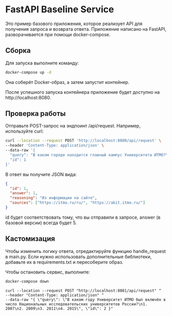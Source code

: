 # FastAPI Baseline Service

Это пример базового приложения, которое реализует API для получения запроса и возврата ответа.
Приложение написано на FastAPI, разворачивается при помощи docker-compose.

## Сборка

Для запуска выполните команду:

```bash
docker-compose up -d
```

Она соберёт Docker-образ, а затем запустит контейнер.

После успешного запуска контейнера приложение будет доступно на http://localhost:8080.

## Проверка работы

Отправьте POST-запрос на эндпоинт /api/request. Например, используйте curl:

```bash
curl --location --request POST 'http://localhost:8080/api/request' \
--header 'Content-Type: application/json' \
--data-raw '{
  "query": "В каком городе находится главный кампус Университета ИТМО?\n1. Москва\n2. Санкт-Петербург\n3. Екатеринбург\n4. Нижний Новгород",
  "id": 1
}'
```

В ответ вы получите JSON вида:

```json
{
  "id": 1,
  "answer": 1,
  "reasoning": "Из информации на сайте",
  "sources": ["https://itmo.ru/ru/", "https://abit.itmo.ru/"]
}
```

id будет соответствовать тому, что вы отправили в запросе,
answer (в базовой версии) всегда будет 5.

## Кастомизация

Чтобы изменить логику ответа, отредактируйте функцию handle_request в main.py.
Если нужно использовать дополнительные библиотеки, добавьте их в requirements.txt и пересоберите образ.

Чтобы остановить сервис, выполните:

```bash
docker-compose down
```

```
curl --location --request POST "http://localhost:8081/api/request" ^
--header "Content-Type: application/json" ^
--data-raw "{ \"query\": \"В каком году Университет ИТМО был включён в число Национальных исследовательских университетов России?\n1. 2007\n2. 2009\n3. 2011\n4. 2015\", \"id\": 2 }"
```
